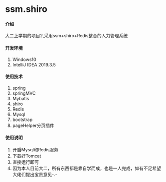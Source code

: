 # ssm.shiro

#### 介绍
大二上学期的项目2,采用ssm+shiro+Redis整合的人力管理系统
 
#### 开发环境
1. Windows10
2. IntelliJ IDEA 2019.3.5

#### 使用技术

1.  spring
2.  springMVC
3.  Mybatis
4.  shiro
5.  Redis
6.  Mysql
7.  bootstrap
8.  pageHelper分页插件

#### 使用说明

1.  开启Mysql和Redis服务
2.  下载好Tomcat
3.  直接运行即可
4.  因为本人目前大二，所有东西都是靠自学而成，也是一人完成，如有不足希望大佬们提出宝贵意见-.-
